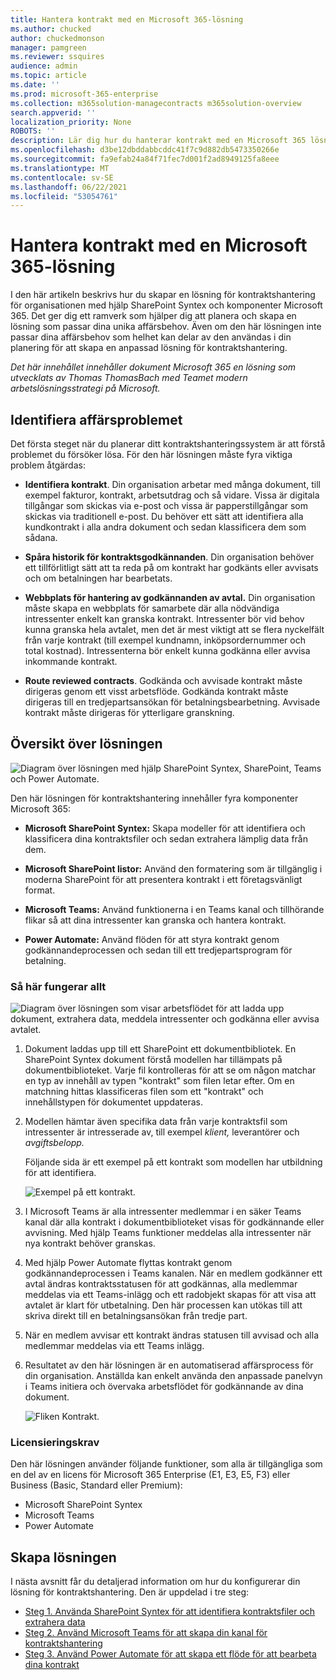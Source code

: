 ```yaml
---
title: Hantera kontrakt med en Microsoft 365-lösning
ms.author: chucked
author: chuckedmonson
manager: pamgreen
ms.reviewer: ssquires
audience: admin
ms.topic: article
ms.date: ''
ms.prod: microsoft-365-enterprise
ms.collection: m365solution-managecontracts m365solution-overview
search.appverid: ''
localization_priority: None
ROBOTS: ''
description: Lär dig hur du hanterar kontrakt med en Microsoft 365 lösning av SharePoint Syntex, SharePoint listor, Microsoft Teams och Power Automate.
ms.openlocfilehash: d3be12dbddabbcddc41f7c9d882db5473350266e
ms.sourcegitcommit: fa9efab24a84f71fec7d001f2ad8949125fa8eee
ms.translationtype: MT
ms.contentlocale: sv-SE
ms.lasthandoff: 06/22/2021
ms.locfileid: "53054761"
---
```

# <a name="manage-contracts-using-a-microsoft-365-solution"></a>Hantera kontrakt med en Microsoft 365-lösning

I den här artikeln beskrivs hur du skapar en lösning för kontraktshantering för organisationen med hjälp SharePoint Syntex och komponenter Microsoft 365. Det ger dig ett ramverk som hjälper dig att planera och skapa en lösning som passar dina unika affärsbehov. Även om den här lösningen inte passar dina affärsbehov som helhet kan delar av den användas i din planering för att skapa en anpassad lösning för kontraktshantering.

*Det här innehållet innehåller dokument Microsoft 365 en lösning som utvecklats av Thomas ThomasBach med Teamet modern arbetslösningsstrategi på Microsoft.*

## <a name="identify-the-business-problem"></a>Identifiera affärsproblemet

Det första steget när du planerar ditt kontraktshanteringssystem är att förstå problemet du försöker lösa. För den här lösningen måste fyra viktiga problem åtgärdas:

- **Identifiera kontrakt**. Din organisation arbetar med många dokument, till exempel fakturor, kontrakt, arbetsutdrag och så vidare.  Vissa är digitala tillgångar som skickas via e-post och vissa är papperstillgångar som skickas via traditionell e-post. Du behöver ett sätt att identifiera alla kundkontrakt i alla andra dokument och sedan klassificera dem som sådana.

- **Spåra historik för kontraktsgodkännanden**. Din organisation behöver ett tillförlitligt sätt att ta reda på om kontrakt har godkänts eller avvisats och om betalningen har bearbetats. 

- **Webbplats för hantering av godkännanden av avtal.** Din organisation måste skapa en webbplats för samarbete där alla nödvändiga intressenter enkelt kan granska kontrakt. Intressenter bör vid behov kunna granska hela avtalet, men det är mest viktigt att se flera nyckelfält från varje kontrakt (till exempel kundnamn, inköpsordernummer och total kostnad). Intressenterna bör enkelt kunna godkänna eller avvisa inkommande kontrakt.

- **Route reviewed contracts**. Godkända och avvisade kontrakt måste dirigeras genom ett visst arbetsflöde. Godkända kontrakt måste dirigeras till en tredjepartsansökan för betalningsbearbetning. Avvisade kontrakt måste dirigeras för ytterligare granskning.

## <a name="overview-of-the-solution"></a>Översikt över lösningen

  ![Diagram över lösningen med hjälp SharePoint Syntex, SharePoint, Teams och Power Automate.](../media/content-understanding/syntex-solution-manage-contracts-setup-steps.png)

Den här lösningen för kontraktshantering innehåller fyra komponenter Microsoft 365:

- **Microsoft SharePoint Syntex:** Skapa modeller för att identifiera och klassificera dina kontraktsfiler och sedan extrahera lämplig data från dem.

- **Microsoft SharePoint listor:** Använd den formatering som är tillgänglig i moderna SharePoint för att presentera kontrakt i ett företagsvänligt format.

- **Microsoft Teams:** Använd funktionerna i en Teams kanal och tillhörande flikar så att dina intressenter kan granska och hantera kontrakt.

- **Power Automate:** Använd flöden för att styra kontrakt genom godkännandeprocessen och sedan till ett tredjepartsprogram för betalning.

### <a name="how-it-all-works"></a>Så här fungerar allt

  ![Diagram över lösningen som visar arbetsflödet för att ladda upp dokument, extrahera data, meddela intressenter och godkänna eller avvisa avtalet.](../media/content-understanding/syntex-solution-manage-contracts-overview.png)

1. Dokument laddas upp till ett SharePoint ett dokumentbibliotek. En SharePoint Syntex dokument förstå modellen har tillämpats på dokumentbiblioteket. Varje fil kontrolleras för att se om någon matchar en typ av innehåll av typen "kontrakt" som filen letar efter. Om en matchning hittas klassificeras filen som ett "kontrakt" och innehållstypen för dokumentet uppdateras.

2. Modellen hämtar även specifika data från varje kontraktsfil som intressenter är intresserade av, till exempel *klient,* leverantörer och *avgiftsbelopp.*

    Följande sida är ett exempel på ett kontrakt som modellen har utbildning för att identifiera.

      ![Exempel på ett kontrakt.](../media/content-understanding/contract.png)

3. I Microsoft Teams är alla intressenter medlemmar i en säker Teams kanal där alla kontrakt i dokumentbiblioteket visas för godkännande eller avvisning. Med hjälp Teams funktioner meddelas alla intressenter när nya kontrakt behöver granskas.
 
4. Med hjälp Power Automate flyttas kontrakt genom godkännandeprocessen i Teams kanalen. När en medlem godkänner ett avtal ändras kontraktsstatusen för att godkännas, alla medlemmar meddelas via ett Teams-inlägg och ett radobjekt skapas för att visa att avtalet är klart för utbetalning. Den här processen kan utökas till att skriva direkt till en betalningsansökan från tredje part.

5.  När en medlem avvisar ett kontrakt ändras statusen till avvisad och alla medlemmar meddelas via ett Teams inlägg.

6. Resultatet av den här lösningen är en automatiserad affärsprocess för din organisation. Anställda kan enkelt använda den anpassade panelvyn i Teams initiera och övervaka arbetsflödet för godkännande av dina dokument. 

     ![Fliken Kontrakt.](../media/content-understanding/tile-view.png)

### <a name="licensing-requirements"></a>Licensieringskrav

Den här lösningen använder följande funktioner, som alla är tillgängliga som en del av en licens för Microsoft 365 Enterprise (E1, E3, E5, F3) eller Business (Basic, Standard eller Premium):

-   Microsoft SharePoint Syntex
-   Microsoft Teams
-   Power Automate

## <a name="create-the-solution"></a>Skapa lösningen

I nästa avsnitt får du detaljerad information om hur du konfigurerar din lösning för kontraktshantering. Den är uppdelad i tre steg:

- [Steg 1. Använda SharePoint Syntex för att identifiera kontraktsfiler och extrahera data](solution-manage-contracts-step1.md)
- [Steg 2. Använd Microsoft Teams för att skapa din kanal för kontraktshantering](solution-manage-contracts-step2.md)
- [Steg 3. Använd Power Automate för att skapa ett flöde för att bearbeta dina kontrakt](solution-manage-contracts-step3.md)
